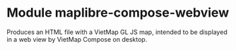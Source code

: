 # Module maplibre-compose-webview

Produces an HTML file with a VietMap GL JS map, intended to be displayed in a
web view by VietMap Compose on desktop.
